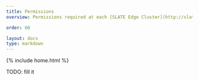 ```yaml
---
title: Permissions
overview: Permissions required at each [SLATE Edge Cluster](http://slateci.io/docs/concepts/hardware-components/edge-cluster.html) to allow the cluster to participate in a [SLATE Platform](http://slateci.io/docs/concepts/hardware-components/platform.html).

order: 60

layout: docs
type: markdown
---
```

{% include home.html %}

TODO: fill it
